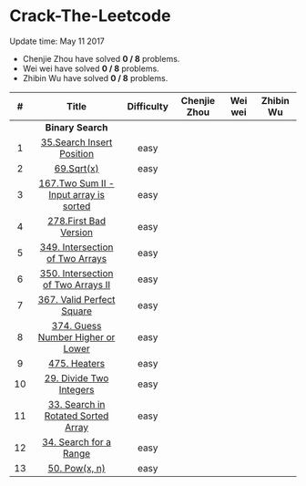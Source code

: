 # Crack-The-Leetcode

Update time: May 11 2017

* Chenjie Zhou have solved **0 / 8** problems.
* Wei wei have solved **0 / 8** problems.
* Zhibin Wu have solved **0 / 8** problems.

| # | Title | Difficulty |Chenjie Zhou | Wei wei | Zhibin Wu |
|:---:|:---:|:---:|:---:|:---:|:---:|
||**Binary Search**|
| 1 | [35.Search Insert Position](https://leetcode.com/problems/search-insert-position/#/description)|easy||||
| 2 | [69.Sqrt(x)](https://leetcode.com/problems/sqrtx/#/description) |easy||||
| 3 | [167.Two Sum II - Input array is sorted](https://leetcode.com/problems/two-sum-ii-input-array-is-sorted/#/description) |easy||||
| 4 | [278.First Bad Version](https://leetcode.com/problems/first-bad-version/#/description) |easy||||
| 5 | [349. Intersection of Two Arrays](https://leetcode.com/problems/intersection-of-two-arrays/#/description) |easy||||
| 6 | [350. Intersection of Two Arrays II](https://leetcode.com/problems/intersection-of-two-arrays-ii/#/description) |easy||||
| 7 | [367. Valid Perfect Square](https://leetcode.com/problems/valid-perfect-square/#/description) |easy||||
| 8 | [374. Guess Number Higher or Lower](https://leetcode.com/problems/guess-number-higher-or-lower/#/description) |easy||||
| 9 | [475. Heaters](https://leetcode.com/tag/binary-search/) |easy||||
| 10 | [29. Divide Two Integers](https://leetcode.com/problems/divide-two-integers/#/description) |easy||||
| 11 | [33. Search in Rotated Sorted Array](https://leetcode.com/problems/search-in-rotated-sorted-array/#/description) |easy||||
| 12 | [34. Search for a Range](https://leetcode.com/problems/search-for-a-range/#/description) |easy||||
| 13 | [50. Pow(x, n)](https://leetcode.com/problems/powx-n/#/description) |easy||||
